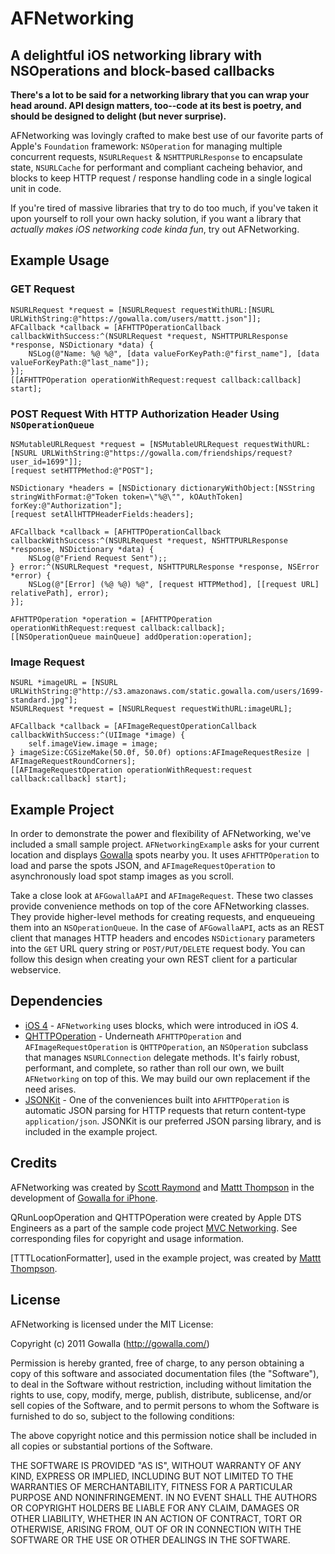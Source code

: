 # AFNetworking
## A delightful iOS networking library with NSOperations and block-based callbacks

**There's a lot to be said for a networking library that you can wrap your head around. API design matters, too--code at its best is poetry, and should be designed to delight (but never surprise).**

AFNetworking was lovingly crafted to make best use of our favorite parts of Apple's `Foundation` framework: `NSOperation` for managing multiple concurrent requests, `NSURLRequest` & `NSHTTPURLResponse` to encapsulate state, `NSURLCache` for performant and compliant cacheing behavior, and blocks to keep HTTP request / response handling code in a single logical unit in code.

If you're tired of massive libraries that try to do too much, if you've taken it upon yourself to roll your own hacky solution, if you want a library that _actually makes iOS networking code kinda fun_, try out AFNetworking.

## Example Usage
### GET Request

    NSURLRequest *request = [NSURLRequest requestWithURL:[NSURL URLWithString:@"https://gowalla.com/users/mattt.json"]];
    AFCallback *callback = [AFHTTPOperationCallback callbackWithSuccess:^(NSURLRequest *request, NSHTTPURLResponse *response, NSDictionary *data) {
        NSLog(@"Name: %@ %@", [data valueForKeyPath:@"first_name"], [data valueForKeyPath:@"last_name"]);
    }];
    [[AFHTTPOperation operationWithRequest:request callback:callback] start];

### POST Request With HTTP Authorization Header Using `NSOperationQueue`

    NSMutableURLRequest *request = [NSMutableURLRequest requestWithURL:[NSURL URLWithString:@"https://gowalla.com/friendships/request?user_id=1699"]];
    [request setHTTPMethod:@"POST"];

    NSDictionary *headers = [NSDictionary dictionaryWithObject:[NSString stringWithFormat:@"Token token=\"%@\"", kOAuthToken] forKey:@"Authorization"];
    [request setAllHTTPHeaderFields:headers];
    
    AFCallback *callback = [AFHTTPOperationCallback callbackWithSuccess:^(NSURLRequest *request, NSHTTPURLResponse *response, NSDictionary *data) {
        NSLog(@"Friend Request Sent");;
    } error:^(NSURLRequest *request, NSHTTPURLResponse *response, NSError *error) {
        NSLog(@"[Error] (%@ %@) %@", [request HTTPMethod], [[request URL] relativePath], error);
    }];
    
    AFHTTPOperation *operation = [AFHTTPOperation operationWithRequest:request callback:callback];
    [[NSOperationQueue mainQueue] addOperation:operation];

### Image Request

    NSURL *imageURL = [NSURL URLWithString:@"http://s3.amazonaws.com/static.gowalla.com/users/1699-standard.jpg"];
    NSURLRequest *request = [NSURLRequest requestWithURL:imageURL];
    
    AFCallback *callback = [AFImageRequestOperationCallback callbackWithSuccess:^(UIImage *image) {
        self.imageView.image = image;
    } imageSize:CGSizeMake(50.0f, 50.0f) options:AFImageRequestResize | AFImageRequestRoundCorners];
    [[AFImageRequestOperation operationWithRequest:request callback:callback] start];

## Example Project

In order to demonstrate the power and flexibility of AFNetworking, we've included a small sample project. `AFNetworkingExample` asks for your current location and displays [Gowalla](http://gowalla.com/) spots nearby you. It uses `AFHTTPOperation` to load and parse the spots JSON, and `AFImageRequestOperation` to asynchronously load spot stamp images as you scroll.

Take a close look at `AFGowallaAPI` and `AFImageRequest`. These two classes provide convenience methods on top of the core AFNetworking classes. They provide higher-level methods for creating requests, and enqueueing them into an `NSOperationQueue`. In the case of `AFGowallaAPI`, acts as an REST client that manages HTTP headers and encodes `NSDictionary` parameters into the `GET` URL query string or `POST/PUT/DELETE` request body. You can follow this design when creating your own REST client for a particular webservice.

## Dependencies

* [iOS 4](http://developer.apple.com/library/ios/#releasenotes/General/WhatsNewIniPhoneOS/Articles/iPhoneOS4.html%23//apple_ref/doc/uid/TP40009559-SW1) - `AFNetworking` uses blocks, which were introduced in iOS 4.
*  [QHTTPOperation](http://developer.apple.com/library/ios/#samplecode/MVCNetworking/Listings/Networking_QHTTPOperation_m.html) - Underneath `AFHTTPOperation` and `AFImageRequestOperation` is `QHTTPOperation`, an `NSOperation` subclass that manages `NSURLConnection` delegate methods. It's fairly robust, performant, and complete, so rather than roll our own, we built `AFNetworking` on top of this. We may build our own replacement if the need arises.
* [JSONKit](https://github.com/johnezang/JSONKit) - One of the conveniences built into `AFHTTPOperation` is automatic JSON parsing for HTTP requests that return content-type `application/json`. JSONKit is our preferred JSON parsing library, and is included in the example project.

## Credits

AFNetworking was created by [Scott Raymond](https://github.com/sco/) and [Mattt Thompson](https://github.com/mattt/) in the development of [Gowalla for iPhone](http://itunes.apple.com/us/app/gowalla/id304510106?mt=8).

QRunLoopOperation and QHTTPOperation were created by Apple DTS Engineers as a part of the sample code project [MVC Networking](http://developer.apple.com/library/ios/#samplecode/MVCNetworking/Introduction/Intro.html). See corresponding files for copyright and usage information.

[TTTLocationFormatter], used in the example project, was created by [Mattt Thompson](https://github.com/mattt/).

## License

AFNetworking is licensed under the MIT License:

  Copyright (c) 2011 Gowalla (http://gowalla.com/)

  Permission is hereby granted, free of charge, to any person obtaining a copy
  of this software and associated documentation files (the "Software"), to deal
  in the Software without restriction, including without limitation the rights
  to use, copy, modify, merge, publish, distribute, sublicense, and/or sell
  copies of the Software, and to permit persons to whom the Software is
  furnished to do so, subject to the following conditions:

  The above copyright notice and this permission notice shall be included in
  all copies or substantial portions of the Software.

  THE SOFTWARE IS PROVIDED "AS IS", WITHOUT WARRANTY OF ANY KIND, EXPRESS OR
  IMPLIED, INCLUDING BUT NOT LIMITED TO THE WARRANTIES OF MERCHANTABILITY,
  FITNESS FOR A PARTICULAR PURPOSE AND NONINFRINGEMENT. IN NO EVENT SHALL THE
  AUTHORS OR COPYRIGHT HOLDERS BE LIABLE FOR ANY CLAIM, DAMAGES OR OTHER
  LIABILITY, WHETHER IN AN ACTION OF CONTRACT, TORT OR OTHERWISE, ARISING FROM,
  OUT OF OR IN CONNECTION WITH THE SOFTWARE OR THE USE OR OTHER DEALINGS IN
  THE SOFTWARE.